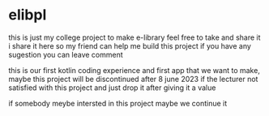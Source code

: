 # elibpl
this is just my college project to make e-library 
feel free to take and share it
i share it here so my friend can help me build this project
if you have any sugestion you can leave comment 

this is our first kotlin coding experience and first app that we want to make, maybe this project will be discontinued after 8 june 2023 if the lecturer not satisfied with this project and just drop it after giving it a value


if somebody meybe intersted in this project maybe we continue it
